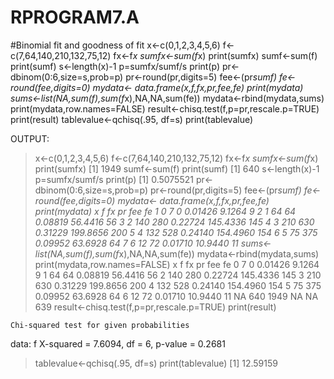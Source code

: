 # RPROGRAM7.A
#Binomial fit and goodness of fit
x<-c(0,1,2,3,4,5,6)
f<-c(7,64,140,210,132,75,12)
fx<-f*x
sumfx<-sum(f*x)
print(sumfx)
sumf<-sum(f)
print(sumf)
s<-length(x)-1
p=sumfx/sumf/s
print(p)
pr<-dbinom(0:6,size=s,prob=p)
pr<-round(pr,digits=5)
fee<-(pr*sumf)
fe<-round(fee,digits=0)
mydata<- data.frame(x,f,fx,pr,fee,fe)
print(mydata)
sums<-list(NA,sum(f),sum(f*x),NA,NA,sum(fe))
mydata<-rbind(mydata,sums)
print(mydata,row.names=FALSE)
result<-chisq.test(f,p=pr,rescale.p=TRUE)
print(result)
tablevalue<-qchisq(.95, df=s)
print(tablevalue)






OUTPUT:
> x<-c(0,1,2,3,4,5,6)
> f<-c(7,64,140,210,132,75,12)
> fx<-f*x
> sumfx<-sum(f*x)
> print(sumfx)
[1] 1949
> sumf<-sum(f)
> print(sumf)
[1] 640
> s<-length(x)-1
> p=sumfx/sumf/s
> print(p)
[1] 0.5075521
> pr<-dbinom(0:6,size=s,prob=p)
> pr<-round(pr,digits=5)
> fee<-(pr*sumf)
> fe<-round(fee,digits=0)
> mydata<- data.frame(x,f,fx,pr,fee,fe)
> print(mydata)
  x   f  fx      pr      fee  fe
1 0   7   0 0.01426   9.1264   9
2 1  64  64 0.08819  56.4416  56
3 2 140 280 0.22724 145.4336 145
4 3 210 630 0.31229 199.8656 200
5 4 132 528 0.24140 154.4960 154
6 5  75 375 0.09952  63.6928  64
7 6  12  72 0.01710  10.9440  11
> sums<-list(NA,sum(f),sum(f*x),NA,NA,sum(fe))
> mydata<-rbind(mydata,sums)
> print(mydata,row.names=FALSE)
  x   f   fx      pr      fee  fe
  0   7    0 0.01426   9.1264   9
  1  64   64 0.08819  56.4416  56
  2 140  280 0.22724 145.4336 145
  3 210  630 0.31229 199.8656 200
  4 132  528 0.24140 154.4960 154
  5  75  375 0.09952  63.6928  64
  6  12   72 0.01710  10.9440  11
 NA 640 1949      NA       NA 639
> result<-chisq.test(f,p=pr,rescale.p=TRUE)
> print(result)

	Chi-squared test for given probabilities

data:  f
X-squared = 7.6094, df = 6, p-value = 0.2681

> tablevalue<-qchisq(.95, df=s)
> print(tablevalue)
[1] 12.59159
